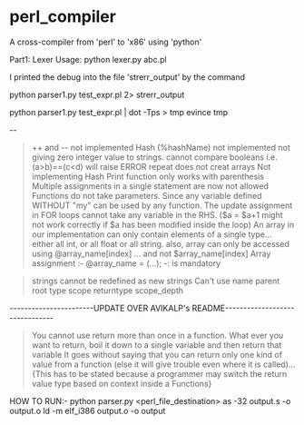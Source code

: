 # perl_compiler
A cross-compiler from 'perl' to 'x86' using 'python'

Part1: Lexer Usage: python lexer.py abc.pl


I printed the debug into the file 'strerr_output' by the command

python parser1.py test_expr.pl 2> strerr_output

python parser1.py test_expr.pl | dot -Tps > tmp
evince tmp


-- 
> ++ and -- not implemented
> Hash (%hashName) not implemented
> not giving zero integer value to strings. 
> cannot compare booleans 
	i.e. (a>b)==(c<d) will raise ERROR
> repeat does not creat arrays
> Not implementing Hash
> Print function only works with parenthesis
> Multiple assignments in a single statement are now not allowed
> Functions do not take parameters. Since any variable defined WITHOUT "my" can be used by any function.
> The update assignment in FOR loops cannot take any variable in the RHS. ($a = $a+1 might not work correctly if $a has been modified inside the loop)
> An array in our implementation can only contain elements of a single type... either all int, or all float or all string.
> also, array can only be accessed using @array_name[index] ... and not $array_name[index]
> Array assignment :-   @array_name = (...);   -: is mandatory

>strings cannot be redefined as new strings
> Can't use name parent root  type scope returntype scope_depth








-----------------------UPDATE OVER AVIKALP's README-------------------------------
> You cannot use return more than once in a function. What ever you want to return, boil it down to a single variable and then return that variable
> It goes without saying that you can return only one kind of value from a function (else it will give trouble even where it is called)... {This has to be stated because a programmer may switch the return value type based on context inside a Functions}


HOW TO RUN:-
python parser.py <perl_file_destination> 
as -32 output.s -o output.o
ld -m elf_i386 output.o -o output

